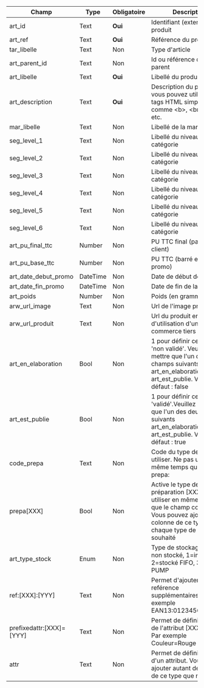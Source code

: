 <table style='width:100%'><thead><tr><th>Champ</th><th>Type</th><th>Obligatoire</th><th style='width:50%'>Description</th></tr></thead><tbody><tr><td>art_id</td><td>Text</td><td><b>Oui</b></td><td>Identifiant (externe) du produit</td><td><tr><td>art_ref</td><td>Text</td><td><b>Oui</b></td><td>R&#233;f&#233;rence du produit</td><td><tr><td>tar_libelle</td><td>Text</td><td>Non</td><td>Type d&#39;article</td><td><tr><td>art_parent_id</td><td>Text</td><td>Non</td><td>Id ou r&#233;f&#233;rence du produit parent</td><td><tr><td>art_libelle</td><td>Text</td><td><b>Oui</b></td><td>Libell&#233; du produit</td><td><tr><td>art_description</td><td>Text</td><td><b>Oui</b></td><td>Description du produit, vous pouvez utilisez des tags HTML simples comme &lt;b&gt;, &lt;br /&gt; &lt;em&gt;, etc.</td><td><tr><td>mar_libelle</td><td>Text</td><td>Non</td><td>Libell&#233; de la marque</td><td><tr><td>seg_level_1</td><td>Text</td><td>Non</td><td>Libell&#233; du niveau 1 de cat&#233;gorie</td><td><tr><td>seg_level_2</td><td>Text</td><td>Non</td><td>Libell&#233; du niveau 2 de cat&#233;gorie</td><td><tr><td>seg_level_3</td><td>Text</td><td>Non</td><td>Libell&#233; du niveau 3 de cat&#233;gorie</td><td><tr><td>seg_level_4</td><td>Text</td><td>Non</td><td>Libell&#233; du niveau 4 de cat&#233;gorie</td><td><tr><td>seg_level_5</td><td>Text</td><td>Non</td><td>Libell&#233; du niveau 5 de cat&#233;gorie</td><td><tr><td>seg_level_6</td><td>Text</td><td>Non</td><td>Libell&#233; du niveau 6 de cat&#233;gorie</td><td><tr><td>art_pu_final_ttc</td><td>Number</td><td>Non</td><td>PU TTC final (pay&#233; par le client)</td><td><tr><td>art_pu_base_ttc</td><td>Number</td><td>Non</td><td>PU TTC (barr&#233; en cas de promo)</td><td><tr><td>art_date_debut_promo</td><td>DateTime</td><td>Non</td><td>Date de d&#233;but de la promo</td><td><tr><td>art_date_fin_promo</td><td>DateTime</td><td>Non</td><td>Date de fin de la promo</td><td><tr><td>art_poids</td><td>Number</td><td>Non</td><td>Poids (en grammes)</td><td><tr><td>arw_url_image</td><td>Text</td><td>Non</td><td>Url de l&#39;image principale</td><td><tr><td>arw_url_produit</td><td>Text</td><td>Non</td><td>Url du produit en cas d&#39;utilisation d&#39;un site e-commerce tiers</td><td><tr><td>art_en_elaboration</td><td>Bool</td><td>Non</td><td>1 pour d&#233;finir ce produit &#224; &#39;non valid&#233;&#39;. Veuillez ne mettre que l&#39;un des deux champs suivants art_en_elaboration OU art_est_publie. Valeur par d&#233;faut : false</td><td><tr><td>art_est_publie</td><td>Bool</td><td>Non</td><td>1 pour d&#233;finir ce produit &#224; &#39;valid&#233;&#39;.Veuillez ne mettre que l&#39;un des deux champs suivants art_en_elaboration OU art_est_publie. Valeur par d&#233;faut : true</td><td><tr><td>code_prepa</td><td>Text</td><td>Non</td><td>Code du type de pr&#233;pa &#224; utiliser. Ne pas utiliser en m&#234;me temps qu&#39;un champ prepa:</td><td><tr><td>prepa[XXX]</td><td>Bool</td><td>Non</td><td>Active le type de pr&#233;paration [XXX]. Ne pas utiliser en m&#234;me temps que le champ code_prepa. Vous pouvez ajouter une colonne de ce type pour chaque type de pr&#233;pa souhait&#233;</td><td><tr><td>art_type_stock</td><td>Enum</td><td>Non</td><td>Type de stockage : 0 = non stock&#233;, 1=immat&#233;riel, 2=stock&#233; FIFO, 3=stock&#233; PUMP</td><td><tr><td>ref:[XXX]:[YYY]</td><td>Text</td><td>Non</td><td>Permet d&#39;ajouter une ref&#233;rence suppl&#233;mentaires. Par exemple EAN13:01234567890123</td><td><tr><td>prefixedattr:[XXX]=[YYY]</td><td>Text</td><td>Non</td><td>Permet de d&#233;finir la valeur de l&#39;attribut [XXX] &#224; [YYY]. Par exemple Couleur=Rouge</td><td><tr><td>attr</td><td>Text</td><td>Non</td><td>Permet de d&#233;finir la valeur d&#39;un attribut. Vous pouvez ajouter autant de colonnes de ce type que n&#233;cessaire</td><td></tbody></table>